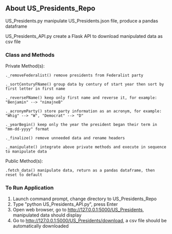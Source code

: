 ## About US_Presidents_Repo

US_Presidents.py manipulate US_Presidents.json file, produce a pandas dataframe

US_Presidents_API.py create a Flask API to download manipulated data as csv file

### Class and Methods

Private Method(s):

    ._removeFederalist() remove presidents from Federalist party
    
    ._sortCenturyFName() group data by century of start year then sort by first letter in first name
    
    ._reverseFName() keep only first name and reverse it, for example: "Benjamin" --> "nimajneB"
    
    ._acronymParty() store party information as an acronym, for example: "Whig" --> "W", "Democrat" --> "D"
    
    ._yearBegin() keep only the year the president began their term in "mm-dd-yyyy" format
    
    ._finalize() remove unneeded data and rename headers
    
    ._manipulate() integrate above private methods and execute in sequence to manipulate data
    
Public Method(s):

    .fetch_data() manipulate data, return as a pandas dataframe, then reset to default

### To Run Application

1. Launch command prompt, change directory to US_Presidents_Repo
2. Type "python US_Presidents_API.py", press Enter
3. Open web browser, go to http://127.0.0.1:5000/US_Presidents, manipulated data should display
4. Go to http://127.0.0.1:5000/US_Presidents/download, a csv file should be automatically downloaded


